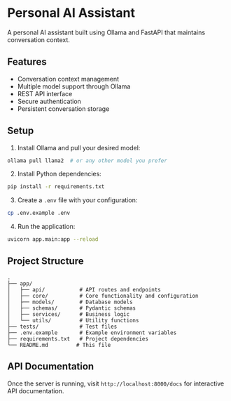 # Personal AI Assistant

A personal AI assistant built using Ollama and FastAPI that maintains conversation context.

## Features

- Conversation context management
- Multiple model support through Ollama
- REST API interface
- Secure authentication
- Persistent conversation storage

## Setup

1. Install Ollama and pull your desired model:
```bash
ollama pull llama2  # or any other model you prefer
```

2. Install Python dependencies:
```bash
pip install -r requirements.txt
```

3. Create a `.env` file with your configuration:
```bash
cp .env.example .env
```

4. Run the application:
```bash
uvicorn app.main:app --reload
```

## Project Structure

```
.
├── app/
│   ├── api/           # API routes and endpoints
│   ├── core/          # Core functionality and configuration
│   ├── models/        # Database models
│   ├── schemas/       # Pydantic schemas
│   ├── services/      # Business logic
│   └── utils/         # Utility functions
├── tests/             # Test files
├── .env.example       # Example environment variables
├── requirements.txt   # Project dependencies
└── README.md         # This file
```

## API Documentation

Once the server is running, visit `http://localhost:8000/docs` for interactive API documentation. 